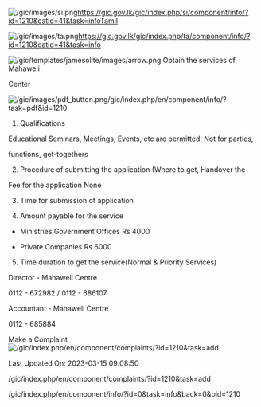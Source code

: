 <!-- Source: https://gic.gov.lk/gic/index.php/en/component/info/?id=1210&catid=41&task=info -->

![/gic/images/si.png](/gic/images/si.png)https://gic.gov.lk/gic/index.php/si/component/info/?id=1210&catid=41&task=infoTamil

![/gic/images/ta.png](/gic/images/ta.png)https://gic.gov.lk/gic/index.php/ta/component/info/?id=1210&catid=41&task=info

![/gic/templates/jamesolite/images/arrow.png](/gic/templates/jamesolite/images/arrow.png) Obtain the services of Mahaweli

Center

![/gic/images/pdf_button.png](/gic/images/pdf_button.png)/gic/index.php/en/component/info/?task=pdf&id=1210

01. Qualifications

Educational Seminars, Meetings, Events, etc are permitted. Not for parties,

functions, get-togethers

02. Procedure of submitting the application (Where to get, Handover the

Fee for the application None

03. Time for submission of application

04. Amount payable for the service

 * Ministries Government Offices Rs 4000

 * Private Companies Rs 6000

05. Time duration to get the service(Normal & Priority Services)

Director - Mahaweli Centre

0112 - 672982 / 0112 - 686107

Accountant - Mahaweli Centre

0112 - 685884

Make a Complaint ![/gic/index.php/en/component/complaints/?id=1210&task=add](/gic/index.php/en/component/complaints/?id=1210&task=add)

Last Updated On: 2023-03-15 09:08:50

/gic/index.php/en/component/complaints/?id=1210&task=add

/gic/index.php/en/component/info/?id=0&task=info&back=0&pid=1210